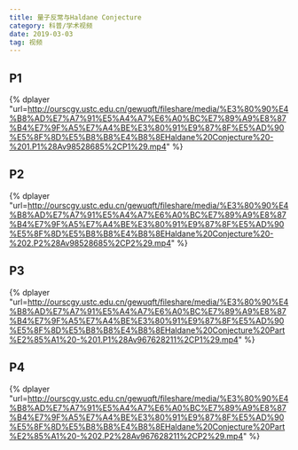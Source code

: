 ```yaml
---
title: 量子反常与Haldane Conjecture
category: 科普/学术视频
date: 2019-03-03
tag: 视频
--- 
```


## P1

{% dplayer  "url=http://ourscgy.ustc.edu.cn/gewuqft/fileshare/media/%E3%80%90%E4%B8%AD%E7%A7%91%E5%A4%A7%E6%A0%BC%E7%89%A9%E8%87%B4%E7%9F%A5%E7%A4%BE%E3%80%91%E9%87%8F%E5%AD%90%E5%8F%8D%E5%B8%B8%E4%B8%8EHaldane%20Conjecture%20-%201.P1%28Av98528685%2CP1%29.mp4" %}

## P2

{% dplayer  "url=http://ourscgy.ustc.edu.cn/gewuqft/fileshare/media/%E3%80%90%E4%B8%AD%E7%A7%91%E5%A4%A7%E6%A0%BC%E7%89%A9%E8%87%B4%E7%9F%A5%E7%A4%BE%E3%80%91%E9%87%8F%E5%AD%90%E5%8F%8D%E5%B8%B8%E4%B8%8EHaldane%20Conjecture%20-%202.P2%28Av98528685%2CP2%29.mp4" %}

## P3

{% dplayer  "url=http://ourscgy.ustc.edu.cn/gewuqft/fileshare/media/%E3%80%90%E4%B8%AD%E7%A7%91%E5%A4%A7%E6%A0%BC%E7%89%A9%E8%87%B4%E7%9F%A5%E7%A4%BE%E3%80%91%E9%87%8F%E5%AD%90%E5%8F%8D%E5%B8%B8%E4%B8%8EHaldane%20Conjecture%20Part%E2%85%A1%20-%201.P1%28Av967628211%2CP1%29.mp4" %}

## P4

{% dplayer  "url=http://ourscgy.ustc.edu.cn/gewuqft/fileshare/media/%E3%80%90%E4%B8%AD%E7%A7%91%E5%A4%A7%E6%A0%BC%E7%89%A9%E8%87%B4%E7%9F%A5%E7%A4%BE%E3%80%91%E9%87%8F%E5%AD%90%E5%8F%8D%E5%B8%B8%E4%B8%8EHaldane%20Conjecture%20Part%E2%85%A1%20-%202.P2%28Av967628211%2CP2%29.mp4" %}

